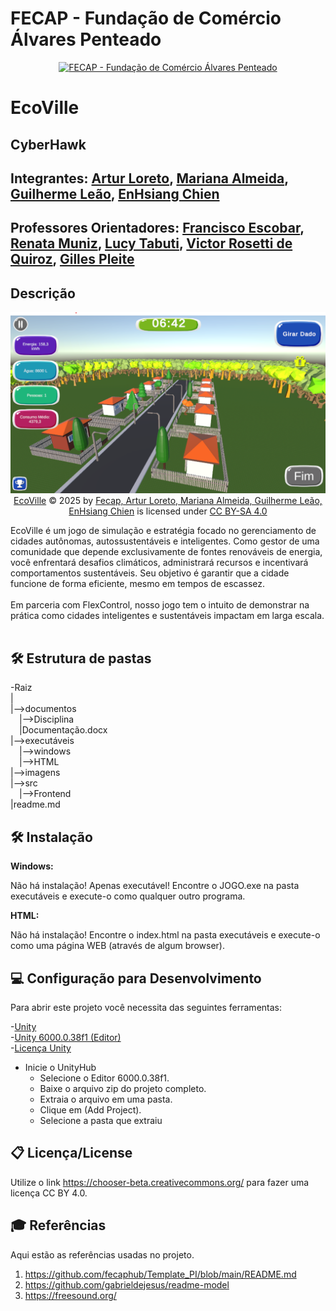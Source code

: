 # FECAP - Fundação de Comércio Álvares Penteado

<p align="center">
<a href= "https://www.fecap.br/"><img src="https://encrypted-tbn0.gstatic.com/images?q=tbn:ANd9GcRhZPrRa89Kma0ZZogxm0pi-tCn_TLKeHGVxywp-LXAFGR3B1DPouAJYHgKZGV0XTEf4AE&usqp=CAU" alt="FECAP - Fundação de Comércio Álvares Penteado" border="0"></a>
</p>

# EcoVille

## CyberHawk

## Integrantes: <a href="https://www.linkedin.com/in/Loreto1306/">Artur Loreto</a>, <a href="https://github.com/Mariana851">Mariana Almeida</a>, <a href="https://www.linkedin.com/in/victorbarq/">Guilherme Leão</a>, <a href="https://github.com/pandebatata">EnHsiang Chien</a>

## Professores Orientadores: <a href="https://www.linkedin.com/in/francisco-escobar/" target="_blank" rel="noopener noreferrer">Francisco Escobar</a>, <a href="https://www.linkedin.com/in/remuniz/" target="_blank" rel="noopener noreferrer">Renata Muniz</a>, <a href="https://www.linkedin.com/in/lucymari/" target="_blank" rel="noopener noreferrer">Lucy Tabuti</a>, <a href="https://www.linkedin.com/in/victorbarq/" target="_blank" rel="noopener noreferrer"> Victor Rosetti de Quiroz</a>, <a href="https://www.linkedin.com/in/gillespleite/" target="_blank" rel="noopener noreferrer">Gilles Pleite</a>
## Descrição

<p align="center">
  <img src="imagens/New_main.png" />
  <a href="https://github.com/2025-1-NCC1/Projeto6/tree/main">EcoVille</a> © 2025 by <a href="https://github.com/2025-1-NCC1/Projeto6/tree/main">Fecap, Artur Loreto, Mariana Almeida, Guilherme Leão, EnHsiang Chien</a> is licensed under <a href="https://creativecommons.org/licenses/by-sa/4.0/">CC BY-SA 4.0</a>
</p>


EcoVille é um jogo de simulação e estratégia focado no gerenciamento de cidades autônomas, autossustentáveis e inteligentes. Como gestor de uma comunidade que depende exclusivamente de fontes renováveis de energia, você enfrentará desafios climáticos, administrará recursos e incentivará comportamentos sustentáveis. Seu objetivo é garantir que a cidade funcione de forma eficiente, mesmo em tempos de escassez.
<br><br>
Em parceria com FlexControl, nosso jogo tem o intuito de demonstrar na prática como cidades inteligentes e sustentáveis impactam em larga escala.
<br><br>

## 🛠 Estrutura de pastas

-Raiz<br>
|<br>
|-->documentos<br>
  &emsp;|-->Disciplina<br>
  &emsp;|Documentação.docx<br>
|-->executáveis<br>
  &emsp;|-->windows<br>
  &emsp;|-->HTML<br>
|-->imagens<br>
|-->src<br>
  &emsp;|-->Frontend<br>
|readme.md<br>

## 🛠 Instalação

<b>Windows:</b>

Não há instalação! Apenas executável!
Encontre o JOGO.exe na pasta executáveis e execute-o como qualquer outro programa.

<b>HTML:</b>

Não há instalação!
Encontre o index.html na pasta executáveis e execute-o como uma página WEB (através de algum browser).

## 💻 Configuração para Desenvolvimento

Para abrir este projeto você necessita das seguintes ferramentas:

-<a href="">Unity</a><br>
-<a href="">Unity 6000.0.38f1 (Editor)</a><br>
-<a href="">Licença Unity</a><br>


- Inicie o UnityHub
  - Selecione o Editor 6000.0.38f1.
  - Baixe o arquivo zip do projeto completo.
  - Extraia o arquivo em uma pasta.
  - Clique em (Add Project).
  - Selecione a pasta que extraiu

## 📋 Licença/License
Utilize o link <https://chooser-beta.creativecommons.org/> para fazer uma licença CC BY 4.0.

## 🎓 Referências

Aqui estão as referências usadas no projeto.

1. <https://github.com/fecaphub/Template_PI/blob/main/README.md>
2. <https://github.com/gabrieldejesus/readme-model>
3. <https://freesound.org/>
